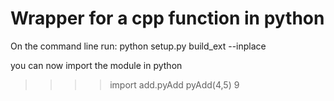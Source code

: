 # Wrapper for a cpp function in python
On the command line run:
python setup.py build_ext --inplace

you can now import the module in python
>>>> import add.pyAdd
>>>> pyAdd(4,5)
>>>> 9
